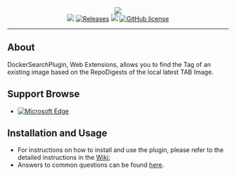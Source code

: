 <p align="center">
<img src="https://github.com/PegasKing/DockerSearchPlugin/blob/main/icons/icon_128.png"><br/> 
 <a href="https://github.com/PegasKing/DockerSearchPlugin/releases/latest" title="GitHub Releases"><img src="https://img.shields.io/github/release/PegasKing/DockerSearchPlugin.svg?label=Latest%20Release"></a>
<a href="https://github.com/PegasKing/DockerSearchPlugin/releases" title="GitHub All Releases"><img alt="Releases" src="https://img.shields.io/github/downloads/PegasKing/DockerSearchPlugin/total.svg?label=Downloads"></a>
<img src="https://img.shields.io/badge/Used-TypeScript-blue.svg">
<a href="https://github.com/PegasKing/DockerSearchPlugin/blob/main/LICENSE" title="GitHub license"><img src="https://img.shields.io/github/license/PegasKing/DockerSearchPlugin.svg?label=License" alt="GitHub license"/></a> 
</p>

---

## About

DockerSearchPlugin, Web Extensions, allows you to find the Tag of an existing image based on the RepoDigests of the local latest TAB Image.


## Support Browse
- <a href="https://microsoftedge.microsoft.com/addons/detail/ekhingnlcjebipkdcgkkheigmljefepn" title="已在 Microsoft Edge 上发布的版本">![Microsoft Edge](https://img.shields.io/badge/dynamic/json?label=Edge%20Addons&prefix=v&query=%24.version&url=https%3A%2F%2Fmicrosoftedge.microsoft.com%2FAddons%2Fgetproductdetailsbycrxid%2Fekhingnlcjebipkdcgkkheigmljefepn)</a>


 
## Installation and Usage

- For instructions on how to install and use the plugin, please refer to the detailed instructions in the [Wiki](https://github.com/PegasKing/DockerSearchPlugin/wiki);
- Answers to common questions can be found [here](https://github.com/PegasKing/DockerSearchPlugin/wiki/frequently-asked-questions).
